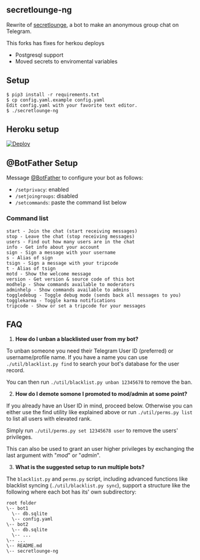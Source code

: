secretlounge-ng
---------------
Rewrite of [secretlounge](https://github.com/6697/secretlounge), a bot to make an anonymous group chat on Telegram.

This forks has fixes for herkou deploys

* Postgresql support
* Moved secrets to enviromental variables

## Setup
```
$ pip3 install -r requirements.txt
$ cp config.yaml.example config.yaml
Edit config.yaml with your favorite text editor.
$ ./secretlounge-ng
```
## Heroku setup

[![Deploy](https://www.herokucdn.com/deploy/button.svg)](https://heroku.com/deploy?template=https://github.com/vandad1901/secretlounge-ng)


## @BotFather Setup
Message [@BotFather](https://t.me/BotFather) to configure your bot as follows:

* `/setprivacy`: enabled
* `/setjoingroups`: disabled
* `/setcommands`: paste the command list below

### Command list
```
start - Join the chat (start receiving messages)
stop - Leave the chat (stop receiving messages)
users - Find out how many users are in the chat
info - Get info about your account
sign - Sign a message with your username
s - Alias of sign
tsign - Sign a message with your tripcode
t - Alias of tsign
motd - Show the welcome message
version - Get version & source code of this bot
modhelp - Show commands available to moderators
adminhelp - Show commands available to admins
toggledebug - Toggle debug mode (sends back all messages to you)
togglekarma - Toggle karma notifications
tripcode - Show or set a tripcode for your messages
```

## FAQ

1. **How do I unban a blacklisted user from my bot?**

To unban someone you need their Telegram User ID (preferred) or username/profile name.
If you have a name you can use `./util/blacklist.py find` to search your bot's database for the user record.

You can then run `./util/blacklist.py unban 12345678` to remove the ban.

2. **How do I demote somone I promoted to mod/admin at some point?**

If you already have an User ID in mind, proceed below.
Otherwise you can either use the find utility like explained above or run
`./util/perms.py list` to list all users with elevated rank.

Simply run `./util/perms.py set 12345678 user` to remove the users' privileges.

This can also be used to grant an user higher privileges by exchanging the last argument with "*mod*" or "*admin*".

3. **What is the suggested setup to run multiple bots?**

The `blacklist.py` and `perms.py` script, including advanced functions like blacklist syncing
(`./util/blacklist.py sync`), support a structure like the following where each bot
has its' own subdirectory:

```
root folder
\-- bot1
  \-- db.sqlite
  \-- config.yaml
\-- bot2
  \-- db.sqlite
  \-- ...
\-- ...
\-- README.md
\-- secretlounge-ng
```
